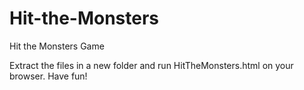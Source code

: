 # Hit-the-Monsters
Hit the Monsters Game

Extract the files in a new folder and run HitTheMonsters.html on your browser.
Have fun!
